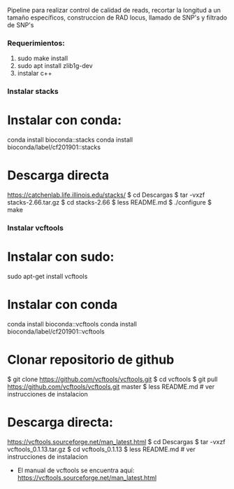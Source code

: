 Pipeline para realizar control de calidad de reads, recortar la longitud a un tamaño específicos, construccion de RAD locus, llamado de SNP's y filtrado de SNP's

### Requerimientos:
1. sudo make install
2. sudo apt install zlib1g-dev
3.  instalar c++

### Instalar stacks
# Instalar con conda: 
conda install bioconda::stacks
conda install bioconda/label/cf201901::stacks

# Descarga directa 
https://catchenlab.life.illinois.edu/stacks/
$ cd Descargas
$ tar -vxzf stacks-2.66.tar.gz 
$ cd  stacks-2.66
$ less README.md 
$ ./configure
$ make

   
### Instalar vcftools

# Instalar con sudo: 
sudo apt-get install vcftools
# Instalar con conda
conda install bioconda::vcftools
conda install bioconda/label/cf201901::vcftools 

# Clonar repositorio de github 
$ git clone https://github.com/vcftools/vcftools.git
$ cd vcftools
$ git pull https://github.com/vcftools/vcftools.git master
$ less README.md # ver instrucciones de instalacion

# Descarga directa: 
https://vcftools.sourceforge.net/man_latest.html
$ cd Descargas
$ tar -vxzf vcftools_0.1.13.tar.gz
$ cd vcftools_0.1.13
$ less README.md # ver instrucciones de instalacion

* El manual de vcftools se encuentra aquí: https://vcftools.sourceforge.net/man_latest.html






